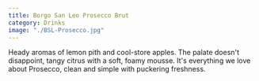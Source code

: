 ```yaml
---
title: Borgo San Leo Prosecco Brut
category: Drinks
image: "./BSL-Prosecco.jpg"
---
```


Heady aromas of lemon pith and cool-store apples. The palate doesn't disappoint, tangy citrus with a soft, foamy mousse. <!-- end --> It's everything we love about Prosecco, clean and simple with  puckering freshness.